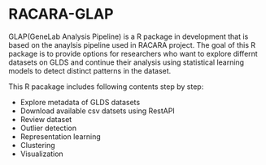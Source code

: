 # RACARA-GLAP

GLAP(GeneLab Analysis Pipeline) is a R package in development that is based on the anaylsis pipeline used in RACARA project. The goal of this R package is to provide options for researchers who want to explore differnt datasets on GLDS and continue their analysis using statistical learning models to detect distinct patterns in the dataset.  

This R pacakage includes following contents step by step:
- Explore metadata of GLDS datasets 
- Download available csv datsets using RestAPI 
- Review dataset
- Outlier detection
- Representation learning
- Clustering
- Visualization
